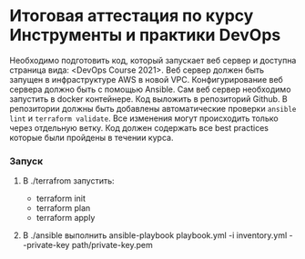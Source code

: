 # Итоговая аттестация по курсу Инструменты и практики DevOps

Необходимо подготовить код, который запускает веб сервер и доступна страница вида: <DevOps Course 2021>. Веб сервер должен быть запущен в инфраструктуре AWS в новой VPC. Конфигурирование веб сервера должно быть с помощью Ansible. Сам веб сервер необходимо запустить в docker контейнере. Код выложить в репозиторий Github. В репозитории должны быть добавлены автоматические проверки `ansible lint` и `terraform validate`. Все изменения могут происходить только через отдельную ветку. Код должен содержать все best practices которые были пройдены в течении курса.

### Запуск
1. В  ./terrafrom запустить:
      - terraform init
      - terraform plan
      - terraform apply
    
2. В ./ansible выполнить ansible-playbook playbook.yml -i inventory.yml --private-key path/private-key.pem
